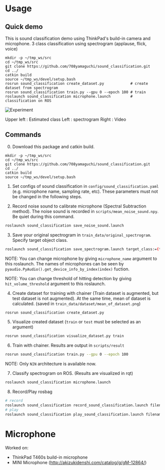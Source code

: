 Usage
=====

## Quick demo
This is sound classification demo using ThinkPad's build-in camera and microphone. 3 class classification using spectrogram (applause, flick, voice)
```
mkdir -p ~/tmp_ws/src
cd ~/tmp_ws/src
git clone https://github.com/708yamaguchi/sound_classification.git
cd ../
catkin build
source ~/tmp_ws/devel/setup.bash
rosrun sound_classification create_dataset.py            # create dataset from spectrogram
rosrun sound_classification train.py --gpu 0 --epoch 100 # train
roslaunch sound_classification microphone.launch         # classification on ROS
```

![Experiment](https://github.com/708yamaguchi/sound_classification/blob/media/spectrogram_classification_with_thinkpad.gif)


Upper left : Estimated class
Left       : spectrogram
Right      : Video


## Commands
0. Download this package and catkin build.
```
mkdir -p ~/tmp_ws/src
cd ~/tmp_ws/src
git clone https://github.com/708yamaguchi/sound_classification.git
cd ../
catkin build
source ~/tmp_ws/devel/setup.bash
```

1. Set configs of sound classification in `config/sound_classification.yaml` (e.g. microphone name, sampling rate, etc). These parameters must not be changed in the following steps.

2. Record noise sound to calibrate microphone (Spectral Subtraction method). The noise sound is recorded in `scripts/mean_noise_sound.npy`. Be quiet during this command.
```bash
roslaunch sound_classification save_noise_sound.launch
```

3. Save your original spectrogram in `train_data/original_spectrogram`. Specify target object class.
```bash
roslaunch sound_classification save_spectrogram.launch target_class:=(taget object class)
```
NOTE: You can change microphone by giving `microphone_name` argument to this roslaunch. The names of microphones can be seen by `pyaudio.PyAudio().get_device_info_by_index(index)` fuction.

  NOTE: You can change threshold of hitting detection by giving `hit_volume_threshold` argument to this roslaunch.

4. Create dataset for training with chainer (Train dataset is augmented, but test dataset is not augmented). At the same time, mean of dataset is calculated. (saved in `train_data/dataset/mean_of_dataset.png`)
```bash
rosrun sound_classification create_dataset.py
```

5. Visualize created dataset (`train` or `test` must be selected as an argument)
```bash
rosrun sound_classification visualize_dataset.py train
```

6. Train with chainer. Results are output in `scripts/result`
```bash
rosrun sound_classification train.py --gpu 0 --epoch 100
```
NOTE: Only `NIN` architecture is available now.

7. Classify spectrogram on ROS. (Results are visualized in rqt)
```bash
roslaunch sound_classification microphone.launch
```

8. Record/Play rosbag
```bash
# record
roslaunch sound_classification record_sound_classification.launch filename:=$HOME/.ros/hoge.bag
# play
roslaunch sound_classification play_sound_classification.launch filename:=$HOME/.ros/hoge.bag
```


Microphone
==========
Worked on:
 - ThinkPad T460s build-in microphone
 - MINI Microphone (http://akizukidenshi.com/catalog/g/gM-12864/)
